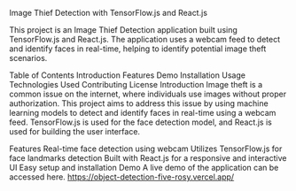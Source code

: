 
Image Thief Detection with TensorFlow.js and React.js

This project is an Image Thief Detection application built using TensorFlow.js and React.js. The application uses a webcam feed to detect and identify faces in real-time, helping to identify potential image theft scenarios.

Table of Contents
Introduction
Features
Demo
Installation
Usage
Technologies Used
Contributing
License
Introduction
Image theft is a common issue on the internet, where individuals use images without proper authorization. This project aims to address this issue by using machine learning models to detect and identify faces in real-time using a webcam feed. TensorFlow.js is used for the face detection model, and React.js is used for building the user interface.

Features
Real-time face detection using webcam
Utilizes TensorFlow.js for face landmarks detection
Built with React.js for a responsive and interactive UI
Easy setup and installation
Demo
A live demo of the application can be accessed here.
https://object-detection-five-rosy.vercel.app/